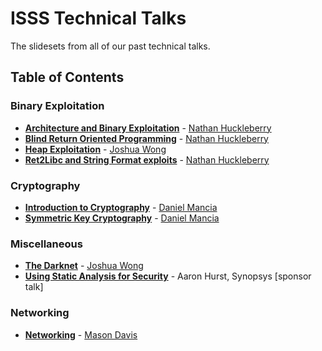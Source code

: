 # ISSS Technical Talks

The slidesets from all of our past technical talks. 

## Table of Contents

### Binary Exploitation
- **[Architecture and Binary Exploitation](Architecture_and_Binary_Exploitation.pdf)** - [Nathan Huckleberry](https://github.com/Nathan-Huckleberry)
- **[Blind Return Oriented Programming](Blind_Return_Oriented_Programming.pdf)** - [Nathan Huckleberry](https://github.com/Nathan-Huckleberry)
- **[Heap Exploitation](Heap_Exploitation.pdf)** - [Joshua Wong](https://github.com/JWong101)
- **[Ret2Libc and String Format exploits](Ret2Libc_and_String_Format.pdf)** - [Nathan Huckleberry](https://github.com/Nathan-Huckleberry)

### Cryptography
- **[Introduction to Cryptography](Introduction_to_Cryptography.pdf)** - [Daniel Mancia](https://github.com/dmanc)
- **[Symmetric Key Cryptography](Symmetric_Key_Cryptography.pdf)** - [Daniel Mancia](https://github.com/dmanc)

### Miscellaneous
- **[The Darknet](The_Darknet.pdf)** - [Joshua Wong](https://github.com/JWong101)
- **[Using Static Analysis for Security](Using_Static_Analysis_for_Security.pdf)** - Aaron Hurst, Synopsys [sponsor talk]

### Networking
- **[Networking](Networking.pdf)** - [Mason Davis](https://github.com/Mason-D)
